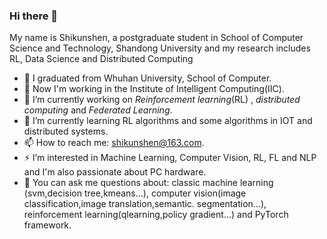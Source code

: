 ### Hi there 👋

<!--
**Phoenix-Shen/Phoenix-Shen** is a ✨ _special_ ✨ repository because its `README.md` (this file) appears on your GitHub profile.

Here are some ideas to get you started:

- 🔭 I’m currently working on ...
- 🌱 I’m currently learning ...
- 👯 I’m looking to collaborate on ...
- 🤔 I’m looking for help with ...
- 💬 Ask me about ...
- 📫 How to reach me: ...
- 😄 Pronouns: ...
- ⚡ Fun fact: ...
-->
My name is Shikunshen, a postgraduate student in School of Computer Science and Technology, Shandong University and my research includes RL, Data Science and Distributed Computing
- 👯 I graduated from Whuhan University, School of Computer.
- 💬 Now I'm working in the Institute of Intelligent Computing(IIC).
- 🔭 I’m currently working on *Reinforcement learning*(RL) , *distributed computing* and *Federated Learning*.
- 🌱 I’m currently learning RL algorithms and some algorithms in IOT and distributed systems.
- 📫 How to reach me: shikunshen@163.com.
- ⚡ I’m interested in Machine Learning, Computer Vision, RL, FL and NLP and I'm also passionate about PC hardware.
- 💬 You can ask me questions about: classic machine learning (svm,decision tree,kmeans...), computer vision(image classification,image translation,semantic. segmentation...), reinforcement learning(qlearning,policy gradient...) and PyTorch framework.





